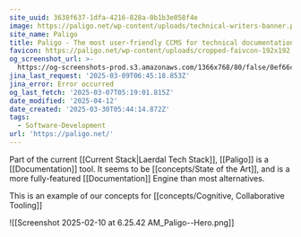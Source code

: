 ```yaml
---
site_uuid: 3638f637-1dfa-4216-828a-0b1b3e058f4e
image: https://paligo.net/wp-content/uploads/technical-writers-banner.png
site_name: Paligo
title: Paligo - The most user-friendly CCMS for technical documentation
favicon: https://paligo.net/wp-content/uploads/cropped-faivcon-192x192.png
og_screenshot_url: >-
  https://og-screenshots-prod.s3.amazonaws.com/1366x768/80/false/0ef66ca9981be009ba80bd055926012c2576e19ea9a2b1a67252d6a740634d02.jpeg
jina_last_request: '2025-03-09T06:45:18.853Z'
jina_error: Error occurred
og_last_fetch: '2025-03-07T05:19:01.815Z'
date_modified: '2025-04-12'
date_created: '2025-03-30T05:44:14.872Z'
tags:
  - Software-Development
url: 'https://paligo.net/'
---
```














Part of the current [[Current Stack|Laerdal Tech Stack]], [[Paligo]] is a [[Documentation]] tool. It seems to be [[concepts/State of the Art]], and is a more fully-featured [[Documentation]] Engine than most alternatives.

This is an example of our concepts for [[concepts/Cognitive, Collaborative Tooling]]

![[Screenshot 2025-02-10 at 6.25.42 AM_Paligo--Hero.png]]
